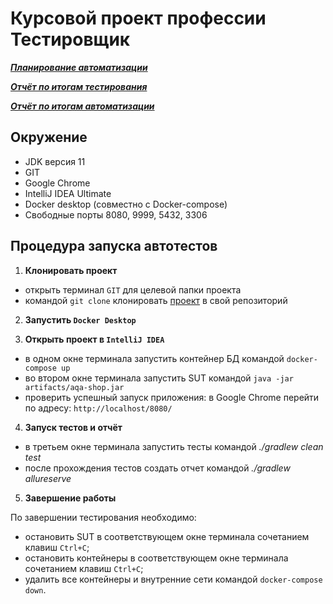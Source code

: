 # Курсовой проект профессии Тестировщик


***[Планирование автоматизации](documents/Plan.md)***

***[Отчёт по итогам тестирования](documents/Report.md)***

***[Отчёт по итогам автоматизации](documents/Summary.md)***

## Окружение

* JDK версия 11
* GIT
* Google Chrome
* IntelliJ IDEA Ultimate
* Docker desktop (совместно с Docker-compose)
* Свободные порты 8080, 9999, 5432, 3306

## Процедура запуска автотестов

1. **Клонировать проект**  
* открыть терминал `GIT` для целевой папки проекта
* командой `git clone` клонировать [проект](https://github.com/Alexey-A-Zaitsev/Aqa_qamid_course_project) в свой репозиторий

2. **Запустить `Docker Desktop`**  

3. **Открыть проект в `IntelliJ IDEA`**  
* в одном окне терминала запустить контейнер БД командой `docker-compose up`
* во втором окне терминала запустить SUT командой `java -jar artifacts/aqa-shop.jar`
* проверить успешный запуск приложения: в Google Chrome перейти по адресу: `http://localhost/8080/`

4. **Запуск тестов и отчёт**  
* в третьем окне терминала запустить тесты командой *./gradlew clean test*
* после прохождения тестов создать отчет командой *./gradlew allureserve*

5. **Завершение работы**  

По завершении тестирования необходимо:
* остановить SUT в соответствующем окне терминала сочетанием клавиш `Ctrl+C`;
* остановить контейнеры в соответствующем окне терминала сочетанием клавиш `Ctrl+C`;
* удалить все контейнеры и внутренние сети командой `docker-compose down`.